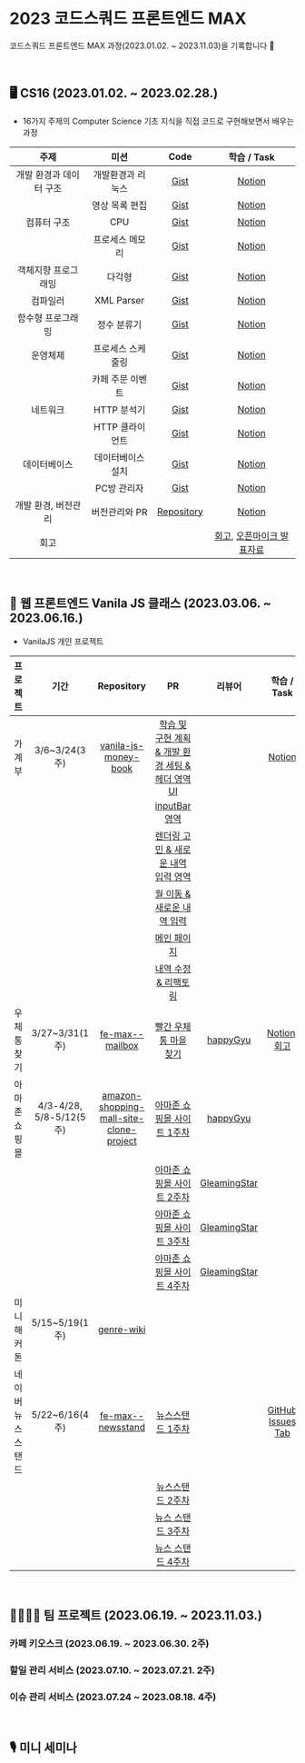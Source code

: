 # 2023 코드스쿼드 프론트엔드 MAX

코드스쿼드 프론트엔드 MAX 과정(2023.01.02. ~ 2023.11.03)을 기록합니다 🐾

<br />

## 🖥 CS16 (2023.01.02. ~ 2023.02.28.)

- 16가지 주제의 Computer Science 기초 지식을 직접 코드로 구현해보면서 배우는 과정

|               주제                | 미션              | Code                                                                     | 학습 / Task                                                                 |
|:---------------------------------:| :-----------------: | :------------------------------------------------------------------------: | :-------------------------------------------------------------------------: |
|      개발 환경과 데이터 구조| 개발환경과 리눅스 | [Gist](https://gist.github.com/youzysu/0c0370cb4fd5196b4b2eb95946e7ce0f) | [Notion](https://flash-watcher-226.notion.site/CS01-98727965f28d4498b5159992adfdb90b?pvs=4)     |
|           | 영상 목록 편집    | [Gist](https://gist.github.com/youzysu/3c14c1065078073934294a96f779d449) | [Notion](https://flash-watcher-226.notion.site/CS02-8082ea277a0d4fdd832f064da995817a?pvs=4)     |
| 컴퓨터 구조 | CPU | [Gist](https://gist.github.com/youzysu/1968bb637c15d0e78f08556597edfee4) | [Notion](https://flash-watcher-226.notion.site/CS03-CPU-bcc7953fe1d24de5b0c43060ebbf2e35?pvs=4) |
|                                   | 프로세스 메모리   | [Gist](https://gist.github.com/youzysu/c4d5395ac561128cfcec31232df2c98e) | [Notion](https://flash-watcher-226.notion.site/CS04-0e45559ac55547f2861bc16d5ae1d8bb?pvs=4) |
|    객체지향 프로그래밍 |       다각형            |            [Gist](https://gist.github.com/youzysu/5a09d56bfea227336e6fdc74b8519d9d)    |                  [Notion](https://flash-watcher-226.notion.site/CS05-02a16653b5374b50a7757efd429a6c7f?pvs=4)       |
|                  컴파일러|  XML Parser                 |            [Gist](https://gist.github.com/youzysu/97aff257b1bdadbab8d0496f05544a7d)        |                                                                    [Notion](https://flash-watcher-226.notion.site/CS07-XML-Parser-0d9cfb5d398b412e98dcef62dd85dbe4?pvs=4)       |
| 함수형 프로그래밍            |     정수 분류기              |            [Gist](https://gist.github.com/youzysu/4b3722bb82ebb76eae703aecaa9525f1)                                                              |                                                                    [Notion](https://flash-watcher-226.notion.site/CS08-1cc7b5b4b71f4fce81cfca458c7fee67?pvs=4)       |
|        운영체제  |    프로세스 스케줄링               |            [Gist](https://gist.github.com/youzysu/7b98a55420bdab9a38ddd8abb6b85050)                                                              |                                                                    [Notion](https://flash-watcher-226.notion.site/CS10-2071dc0c91b4442da38847f4e345a02e?pvs=4)       |
| |   카페 주문 이벤트               |            [Gist](https://gist.github.com/youzysu/8a527f22cf3aec97de7c68aacc045055)                                                              |                                                                    [Notion](https://flash-watcher-226.notion.site/CS11-9c571d15bd9a4f80897a9c63dfe80316?pvs=4)       |
|         네트워크 |   HTTP 분석기                |            [Gist](https://gist.github.com/youzysu/c98e3d4913e1288f50f82926a365134b)                                                              |                                                                    [Notion](https://flash-watcher-226.notion.site/CS12-HTTP-2cbf711ebceb4741bcdf8f68d09fe093?pvs=4)       |
|         |   HTTP 클라이언트                |            [Gist](https://gist.github.com/youzysu/a4506c4d6c81d01c6357c1256437665c)                 |                                                 [Notion](https://flash-watcher-226.notion.site/CS13-HTTP-938f0d37305140b8b0e846b720225cd7?pvs=4)       |
| 데이터베이스        |     데이터베이스 설치              |            [Gist](https://gist.github.com/youzysu/b3cab9dddc3c3475fd8f4a3598fe728e)                                                              |                                                                    [Notion](https://flash-watcher-226.notion.site/CS14-d3773a42c47e4323a274fff08c9ed855?pvs=4)       |
|        |       PC방 관리자            |            [Gist](https://gist.github.com/youzysu/427cf3bb1c8caee5eb3f52561812bac3)                                                              |                                                                    [Notion](https://flash-watcher-226.notion.site/CS15-PC-56b4cce6aa774629ab3f3cb876ca460b?pvs=4)       |
|       개발 환경, 버전관리    |    버전관리와 PR            |            [Repository](https://github.com/youzysu/common-mit)                                                              |                                                                    [Notion](https://flash-watcher-226.notion.site/CS16-PR-6ac37e723e524567a46a0e09528228d9?pvs=4)       |
| 회고 | | | [회고](https://zoey-dev-log.vercel.app/blog/%EC%BD%94%EB%93%9C%EC%8A%A4%EC%BF%BC%EB%93%9C%202023%20%EB%A7%88%EC%8A%A4%ED%84%B0%EC%A6%88%20CS16%20%ED%9A%8C%EA%B3%A0), [오픈마이크 발표자료](https://docs.google.com/presentation/d/1gF8wwMawktnkTfeTx8Y7FUoUOef-K6OGYn4EujCBj-8/edit#slide=id.g1f5e40affc0_0_120)|


<br />


## 🐥 웹 프론트엔드 Vanila JS 클래스 (2023.03.06. ~ 2023.06.16.)


- VanilaJS 개인 프로젝트

|      프로젝트      |          기간           |                                                     Repository                                                      |                                                               PR                                                                |                     리뷰어                      |                                            학습 / Task                                            |
|:------------------:|:-----------------------:|:-------------------------------------------------------------------------------------------------------------:|:-------------------------------------------------------------------------------------------------------------------------------:|:-----------------------------------------------:|:-------------------------------------------------------------------------------------------------:|
|       가계부       |      3/6~3/24(3주)      |                    [vanila-js-money-book](https://github.com/youzysu/vanila-js-money-book)                    |     [학습 및 구현 계획 & 개발 환경 세팅 & 헤더 영역 UI](https://github.com/codesquad-members-2023/fe-max--wise-wallet/pull/8)     |                                                 |    [Notion](https://flash-watcher-226.notion.site/FE01-59b2930930d040e9a55a02a119c81e87?pvs=4)    |
|                    |                         |                                                                                                               |                      [inputBar 영역](https://github.com/codesquad-members-2023/fe-max--wise-wallet/pull/34)                      |                                                 |                                                                                                   |
|                    |                         |                                                                                                               | [렌더링 고민 & 새로운 내역 입력 영역](https://github.com/codesquad-members-2023/fe-max--wise-wallet/pull/50) |                                                 |                                                                                                   |
|                    |                         |                                                                                                               |            [월 이동 & 새로운 내역 입력](https://github.com/codesquad-members-2023/fe-max--wise-wallet/pull/57)            |                                                 |                                                                                                   |
|                    |                         |                                                                                                               |               [메인 페이지](https://github.com/codesquad-members-2023/fe-max--wise-wallet/pull/80)               |                                                 |                                                                                                   |
|                    |                         |                                                                                                               |               [내역 수정 & 리팩토링](https://github.com/codesquad-members-2023/fe-max--wise-wallet/pull/84)                |                                                 |                                                                                                   |
|    우체통 찾기     |     3/27~3/31(1주)      |                         [fe-max--mailbox](https://github.com/youzysu/fe-max--mailbox)                         |            [빨간 우체통 마을 찾기](https://github.com/codesquad-members-2023/fe-max--mailbox/pull/8)            |     [happyGyu](https://github.com/happyGyu)     |      [Notion](https://flash-watcher-226.notion.site/f0f418765fc64e6a96b5a8321ef7ac4d?pvs=4), [회고](https://zoey-dev-log.vercel.app/blog/%EB%82%B4%20%EC%9D%B8%EC%83%9D%20%EC%B2%AB%20%ED%8E%98%EC%96%B4%20%ED%94%84%EB%A1%9C%EA%B7%B8%EB%9E%98%EB%B0%8D,%20%EB%B9%A8%EA%B0%84%20%EC%9A%B0%EC%B2%B4%ED%86%B5%20%EC%B0%BE%EA%B8%B0%20%EB%AF%B8%EC%85%98)       |
|   아마존 쇼핑몰    | 4/3-4/28, 5/8-5/12(5주) | [amazon-shopping-mall-site-clone-project](https://github.com/youzysu/amazon-shopping-mall-site-clone-project) |           [아마존 쇼핑몰 사이트 1주차](https://github.com/codesquad-members-2023/fe-max--shopping/pull/30)           |     [happyGyu](https://github.com/happyGyu)     |                                                                                                   |
|                    |                         |                                                                                                               |           [아마존 쇼핑몰 사이트 2주차](https://github.com/codesquad-members-2023/fe-max--shopping/pull/53)           | [GleamingStar](https://github.com/GleamingStar) |                                                                                                   |
|                    |                         |                                                                                                               |           [아마존 쇼핑몰 사이트 3주차](https://github.com/codesquad-members-2023/fe-max--shopping/pull/77)           | [GleamingStar](https://github.com/GleamingStar) |                                                                                                   |
|                    |                         |                                                                                                               |          [아마존 쇼핑몰 사이트 4주차](https://github.com/codesquad-members-2023/fe-max--shopping/pull/101)           | [GleamingStar](https://github.com/GleamingStar) |                                                                                                   |
|       미니 해커톤       |     5/15~5/19(1주)      |                              [genre-wiki](https://github.com/jsh3418/genre-wiki)                              |                                                                                                                                 |                                                 |                                                                                                   |
| 네이버 뉴스 스탠드 |     5/22~6/16(4주)      |                       [fe-max--newsstand](https://github.com/youzysu/fe-max--newsstand)                       |                 [뉴스스탠드 1주차](https://github.com/codesquad-members-2023/fe-max--newsstand/pull/15)                  |                                                 | [GitHub Issues Tab](https://github.com/youzysu/fe-max--newsstand/issues?q=is%3Aissue+is%3Aclosed) |
|                    |                         |                                                                                                               |                 [뉴스스탠드 2주차](https://github.com/codesquad-members-2023/fe-max--newsstand/pull/23)                  |                                                 |                                                                                                   |
|                    |                         |                                                                                                               |                 [뉴스 스탠드 3주차](https://github.com/codesquad-members-2023/fe-max--newsstand/pull/38)                 |                                                 |                                                                                                   |
|                    |                         |                                                                                                               |                 [뉴스 스탠드 4주차](https://github.com/codesquad-members-2023/fe-max--newsstand/pull/45)                 |                                                 |                                                                                                   |

<br />

## 👨‍👩‍👧‍👦 팀 프로젝트 (2023.06.19. ~ 2023.11.03.)

### 카페 키오스크 (2023.06.19. ~ 2023.06.30. 2주)
### 할일 관리 서비스 (2023.07.10. ~ 2023.07.21. 2주)
### 이슈 관리 서비스 (2023.07.24 ~ 2023.08.18. 4주)

<br />

## 🎙 미니 세미나
